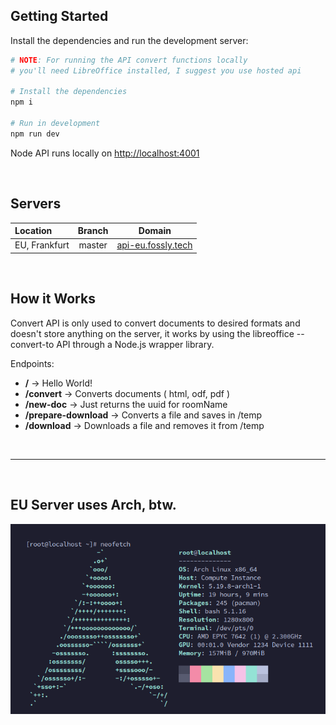 ## Getting Started

Install the dependencies and run the development server:

```bash
# NOTE: For running the API convert functions locally
# you'll need LibreOffice installed, I suggest you use hosted api

# Install the dependencies
npm i

# Run in development
npm run dev
```

Node API runs locally on [http://localhost:4001](http://localhost:4001)

<br />

## Servers

| Location      | Branch |                      Domain                      |
| :------------ | :----: | :----------------------------------------------: |
| EU, Frankfurt | master | [api-eu.fossly.tech](https://api-eu.fossly.tech) |

<br />

## How it Works

Convert API is only used to convert documents to desired formats and doesn't store anything on the server, it works by using the libreoffice --convert-to API through a Node.js wrapper library.

Endpoints:

- **/** -> Hello World!
- **/convert** -> Converts documents ( html, odf, pdf )
- **/new-doc** -> Just returns the uuid for roomName
- **/prepare-download** -> Converts a file and saves in /temp
- **/download** -> Downloads a file and removes it from /temp

<br />
<hr />
<br />

## EU Server uses Arch, btw.

<img height="" src="../.github/assets/api_eu.png"/>
